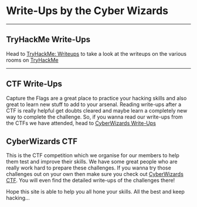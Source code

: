 # Write-Ups by the Cyber Wizards

---

## TryHackMe Write-Ups

Head to [TryHackMe: Writeups]() to take a look at the writeups on the various rooms on [TryHackMe](https://tryhackme.com/)

---

## CTF Write-Ups

Capture the Flags are a great place to practice your hacking skills and also great to learn new stuff to add to your arsenal. Reading write-ups after a CTF is really helpful get doubts cleared and maybe learn a completely new way to complete the challenge. So, if you wanna read our write-ups from the CTFs we have attended, head to [CyberWizards Write-Ups]()

## CyberWizards CTF

This is the CTF competition which we organise for our members to help them test and improve their skills. We have some great people who are really work hard to prepare these challenges. If you wanna try those challenges out on your own then make sure you check out [CyberWizards CTF](). You will even find the detailed write-ups of the challenges there!

Hope this site is able to help you all hone your skills. All the best and keep hacking...
